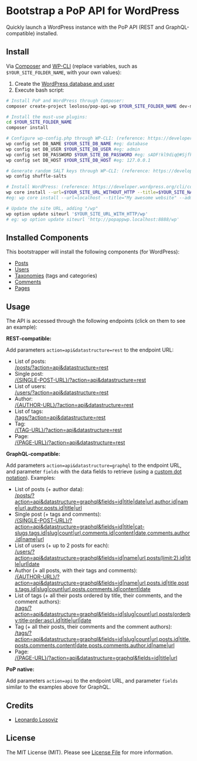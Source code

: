 # Bootstrap a PoP API for WordPress

Quickly launch a WordPress instance with the PoP API (REST and GraphQL-compatible) installed.

## Install

Via [Composer](https://getcomposer.org) and [WP-CLI](https://wp-cli.org/) (replace variables, such as `$YOUR_SITE_FOLDER_NAME`, with your own values):

1. Create the [WordPress database and user](https://wordpress.org/support/article/how-to-install-wordpress/#step-2-create-the-database-and-a-user)
2. Execute bash script:

```bash
# Install PoP and WordPress through Composer:
composer create-project leoloso/pop-api-wp $YOUR_SITE_FOLDER_NAME dev-master

# Install the must-use plugins:
cd $YOUR_SITE_FOLDER_NAME
composer install

# Configure wp-config.php through WP-CLI: (reference: https://developer.wordpress.org/cli/commands/config/set/)
wp config set DB_NAME $YOUR_SITE_DB_NAME #eg: database
wp config set DB_USER $YOUR_SITE_DB_USER #eg: admin
wp config set DB_PASSWORD $YOUR_SITE_DB_PASSWORD #eg: sADF!kl9diq@#Sjfk
wp config set DB_HOST $YOUR_SITE_DB_HOST #eg: 127.0.0.1

# Generate random SALT keys through WP-CLI: (reference: https://developer.wordpress.org/cli/commands/config/shuffle-salts/)
wp config shuffle-salts

# Install WordPress: (reference: https://developer.wordpress.org/cli/commands/core/install/)
wp core install --url=$YOUR_SITE_URL_WITHOUT_HTTP --title=$YOUR_SITE_NAME --admin_user=$ADMIN_USER --admin_password=$ADMIN_PASSWORD --admin_email=$ADMIN_EMAIL
#eg: wp core install --url=localhost --title="My awesome website" --admin_user=admin --admin_password=JKo$@sfjASD00w --admin_email=pedro@example.com

# Update the site URL, adding "/wp"
wp option update siteurl '$YOUR_SITE_URL_WITH_HTTP/wp'
# eg: wp option update siteurl 'http://popappwp.localhost:8888/wp'
```

<!--
**1. Download PoP and WordPress via Composer**

```bash
$ composer create-project leoloso/pop-api-wp {YOUR_SITE_NAME} dev-master
```

_For more control:_ The script above can be prepended with environment variables to configure WordPress and set the default application options.

WordPress configuration (added to `wp-config.php`):

- `DB_NAME`: WordPress DB name
- `DB_USER`: WordPress DB user
- `DB_PASSWORD`: WordPress DB password
- `DB_HOST`: WordPress DB host
- `GENERATE_SALTS`: Generate random salts (`true` or `false`, default `false`)

Application options:

- `ENV`: environment (`"DEV"` or `"PROD"`, default `"DEV"`)

Example: 

```bash
$ DB_NAME={YOUR_DB_NAME} \
DB_USER={YOUR_DB_USER} \
DB_PASSWORD={YOUR_DB_PASSWORD} \
DB_HOST={YOUR_DB_HOST} \
GENERATE_SALTS=true \
composer create-project leoloso/pop-api-wp {YOUR_SITE_NAME} dev-master
```

**2. Install WordPress**

- [Install the WordPress database](https://wordpress.org/support/article/how-to-install-wordpress/#step-2-create-the-database-and-a-user)
- [Configure `wp-config.php`](https://wordpress.org/support/article/how-to-install-wordpress/#step-3-set-up-wp-config-php)
- [Run the install script](https://wordpress.org/support/article/how-to-install-wordpress/#step-5-run-the-install-script)

**3. Modify the Site Address (URL)**

Log in to the WordPress admin panel and go to Settings => General (`wp-admin/options-general.php`). There, remove the `/wp` bit from the Site Address (URL) input and save.

**4. Set-up application options (optional)**

Upon installation, the Composer script will create file `config/.env` including default values for application options (passed as environment variables). You can further edit this file, or even create more specific ones (following [Symfony's Dotenv component](https://symfony.com/doc/current/components/dotenv.html)'s file hierarchy).
-->
## Installed Components

This bootstrapper will install the following components (for WordPress):

- [Posts](https://github.com/getpop/posts)
- [Users](https://github.com/getpop/users)
- [Taxonomies](https://github.com/getpop/taxonomies) (tags and categories)
- [Comments](https://github.com/getpop/comments)
- [Pages](https://github.com/getpop/pages)

## Usage

The API is accessed through the following endpoints (click on them to see an example):

**REST-compatible:**

Add parameters `action=api&datastructure=rest` to the endpoint URL:

- List of posts:<br/>[/posts/?action=api&datastructure=rest](https://nextapi.getpop.org/posts/?action=api&datastructure=rest)
- Single post:<br/>[/{SINGLE-POST-URL}/?action=api&datastructure=rest](https://nextapi.getpop.org/2013/01/11/markup-html-tags-and-formatting/?action=api&datastructure=rest)
- List of users:<br/>[/users/?action=api&datastructure=rest](https://nextapi.getpop.org/users/?action=api&datastructure=rest)
- Author:<br/>[/{AUTHOR-URL}/?action=api&datastructure=rest](https://nextapi.getpop.org/author/themedemos/?action=api&datastructure=rest)
- List of tags:<br/>[/tags/?action=api&datastructure=rest](https://nextapi.getpop.org/tags/?action=api&datastructure=rest)
- Tag:<br/>[/{TAG-URL}/?action=api&datastructure=rest](https://nextapi.getpop.org/tag/html?action=api&datastructure=rest)
- Page:<br/>[/{PAGE-URL}/?action=api&datastructure=rest](https://nextapi.getpop.org/about/?action=api&datastructure=rest)

**GraphQL-compatible:**

Add parameters `action=api&datastructure=graphql` to the endpoint URL, and parameter `fields` with the data fields to retrieve (using a [custom dot notation](https://github.com/leoloso/PoP#how-does-it-work)). Examples:

- List of posts (+ author data):<br/>[/posts/?action=api&datastructure=graphql&fields=id|title|date|url,author.id|name|url,author.posts.id|title|url](https://nextapi.getpop.org/posts/?action=api&datastructure=graphql&fields=id|title|date|url,author.id|name|url,author.posts.id|title|url)
- Single post (+ tags and comments):<br/>[/{SINGLE-POST-URL}/?action=api&datastructure=graphql&fields=id|title|cat-slugs,tags.id|slug|count|url,comments.id|content|date,comments.author.id|name|url](https://nextapi.getpop.org/2013/01/11/markup-html-tags-and-formatting/?action=api&datastructure=graphql&fields=id|title|cat-slugs,tags.id|slug|count|url,comments.id|content|date,comments.author.id|name|url)
- List of users (+ up to 2 posts for each):<br/>[/users/?action=api&datastructure=graphql&fields=id|name|url,posts(limit:2).id|title|url|date](https://nextapi.getpop.org/users/?action=api&datastructure=graphql&fields=id|name|url,posts(limit:2).id|title|url|date)
- Author (+ all posts, with their tags and comments):<br/>[/{AUTHOR-URL}/?action=api&datastructure=graphql&fields=id|name|url,posts.id|title,posts.tags.id|slug|count|url,posts.comments.id|content|date](https://nextapi.getpop.org/author/themedemos/?action=api&datastructure=graphql&fields=id|name|url,posts.id|title,posts.tags.id|slug|count|url,posts.comments.id|content|date)
- List of tags (+ all their posts ordered by title, their comments, and the comment authors):<br/>[/tags/?action=api&datastructure=graphql&fields=id|slug|count|url,posts(orderby:title;order:asc).id|title|url|date](https://nextapi.getpop.org/tags/?action=api&datastructure=graphql&fields=id|slug|count|url,posts(orderby:title;order:asc).id|title|url|date)
- Tag (+ all their posts, their comments and the comment authors):<br/>[/tags/?action=api&datastructure=graphql&fields=id|slug|count|url,posts.id|title,posts.comments.content|date,posts.comments.author.id|name|url](https://nextapi.getpop.org/tag/html/?action=api&datastructure=graphql&fields=id|slug|count|url,posts.id|title,posts.comments.content|date,posts.comments.author.id|name|url)
- Page:<br/>[/{PAGE-URL}/?action=api&datastructure=graphql&fields=id|title|url](https://nextapi.getpop.org/about/?action=api&datastructure=graphql&fields=id|title|url)

**PoP native:**

Add parameters `action=api` to the endpoint URL, and parameter `fields` similar to the examples above for GraphQL.

## Credits

- [Leonardo Losoviz][link-author]

## License

The MIT License (MIT). Please see [License File](LICENSE.md) for more information.

[link-author]: https://github.com/leoloso
